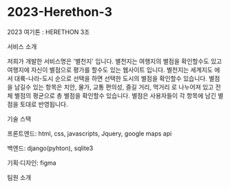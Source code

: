 # 2023-Herethon-3
2023 여기톤 : HERETHON 3조

서비스 소개

저희가 개발한 서비스명은 '별천지' 입니다. 별천지는 여행지의 별점을 확인할수도 있고 여행지에 자신이 별점으로 평가를 할수도 있는 웹사이트 입니다. 
별천지는 세계지도 에서 대륙-나라-도시 순으로 선택을 하면 선택한 도시의 별점을 확인할수 있습니다.
별점을 남길수 있는 항목은 치안, 물가, 교통 편의성, 즐길 거리, 먹거리 로 나누어져 있고 전체 별점의 평균으로 총 별점을 확인할수 있습니다.
별점은 사용자들이 각 항목에 남긴 별점을 토대로 반영됩니다. 

기술 스택

프론트엔드:  html, css, javascripts, Jquery, google maps api

백엔드:  django(pyhton), sqlite3

기획·디자인: figma

팀원 소개

